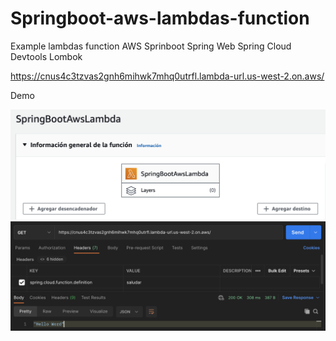 # Springboot-aws-lambdas-function
Example lambdas function AWS Sprinboot Spring Web Spring Cloud Devtools Lombok


https://cnus4c3tzvas2gnh6mihwk7mhq0utrfl.lambda-url.us-west-2.on.aws/

 Demo  </br>

 ![Crudjsp](https://github.com/Lcaichihua/Springboot-aws-lambdas-function/blob/main/src/main/resources/static/aaws-image.png)
 </br>
 ![Crudjsp](https://github.com/Lcaichihua/Springboot-aws-lambdas-function/blob/main/src/main/resources/static/aws-Rest.png)

